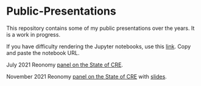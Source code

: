 # Public-Presentations
This repository contains some of my public presentations over the years.  It is a work in progress.  

If you have difficulty rendering the Jupyter notebooks, use this [link](https://nbviewer.jupyter.org/).  Copy and paste the notebook URL.

July 2021 Reonomy [panel on the State of CRE](https://www.reonomy.com/webinars/julystateofcre).

November 2021 Reonomy [panel on the State of CRE](https://www.reonomy.com/webinars/q4stateofcre21) with [slides](https://nbviewer.org/github/thsavage/Public-Presentations/blob/main/Reonomy%20November%2010.ipynb).
